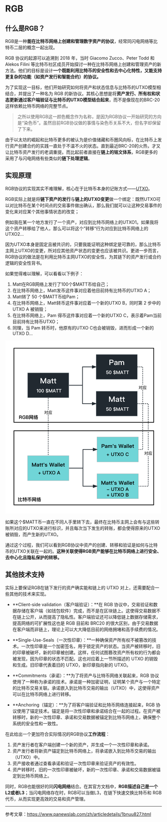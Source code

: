 # RGB

## 什么是RGB？

RGB是一种**能在比特币网络上创建和管理数字资产的协议**，经常同闪电网络等比特币二层的概念一起出现。

RGB 协议的起源可以追溯到 2018 年，当时 Giacomo Zucco、Peter Todd 和 Alekos Filini 等比特币社区成员开始探讨一种在比特币网络上创建和管理资产的新方法。他们的目标是设计**一个既能利用比特币的安全性和去中心化特性，又能支持更复杂的功能（如资产发行和智能合约）的协议。**

为了实现这一目标，他们开始研究如何将资产和状态信息与比特币的UTXO模型相结合，并提出了一种名为 RGB 的新协议。其核心思想是将**资产发行、所有权和状态更新通过客户端验证与比特币的UTXO模型结合起来**，而不是像现在的BRC-20这样依赖比特币网络的完整节点。

> 之所以使用RGB这一颜色概念作为名称，是因为RGB协议一开始研究的方向是“染色币”。虽然目前RGB协议做的事情与染色币关系不大，但名字却保留了下来。

由于以太坊的崛起和比特币更多的被认为是价值储藏和币圈风向标，在比特币上发行资产创建合约的实践一直处于不温不火的状态。直到最近BRC-20的火热，才又让比特币资产发行的老调重提。而比起前者直接在**链上的铭文体系**，RGB更多的采用了与闪电网络有些类似的**链下处理逻辑**。

## 实现原理

RGB协议的实现其实不难理解，核心在于比特币本身的记账方式——[UTXO](UTXO.md)。

RGB实际上就是将**链下资产的发行**与**链上的UTXO变更**做一个绑定：既然UTXO可以对比特币在某个时间点的交易事件做出确认，那么我们就可以让这种交易事件的变化来对应某个其他事情状态的改变；

例如我在某一个地方发行了一个资产，对应到比特币网络上的UTXO1。如果我将这个资产转移给了他人，那么可以将这个”转移“行为对应到比特币网络上的UTXO2...

因为UTXO本身是固定且被共识的，只要我能证明这种绑定是可靠的，那么比特币主网上UTXO的变更，所对应其他资产状态的变更也应该被共识。更进一步而言，RGB协议的做法是在利用比特币主网UTXO的安全性，为其链下的资产发行或合约逻辑的安全性背书。

如果觉得难以理解，可以看看以下例子：

1. Matt在RGB网络上发行了100个$MATT币给自己；
2. 在比特币网络上，Matt发币这件事对应着他目前持有比特币的UTXO A；
3. Matt转了 50 个$MATT币给Pam；
4. 在比特币网络上，Matt转币这件事对应着一个新的UTXO B，同时第 2 步中的UTXO A 被销毁；
5. 在比特币网络上，Pam 得币这件事对应着一个新的UTXO C，表示着Pam当前目前持有比特币UTXO；
6. 同理，当 Pam 转币时，他原有的UTXO C也会被销毁，进而形成一个新的UTXO D...

![RGB](../graph/RGB.png)

如果这个$MATT币一直在不同人手里转下去，最终在比特币主网上会有与这些转账所对应的UTXO来进行标识，并且每次当下发生的转账，都会使得原来的UTXO被销毁，而产生新的UTXO。

通过这个过程，我们可以看到RGB协议中资产的创建、转移和验证是如何与比特币的UTXO关联在一起的。**这种关联使得RGB资产能够在比特币网络上进行安全、去中心化且隐私保护的转移。**

## 其他技术支持

实际上要保证RGB在链下发行的资产确实能和链上的 UTXO 对上，还需要配合一些其他的技术来实现。

* **Client-side validation（客户端验证）：**在 RGB 协议中，交易验证和数据存储在客户端（如钱包软件）完成，而不是在区块链上。这使得交易数据不在链上公开，从而提高了隐私性。客户端验证还可以降低链上数据存储需求，提高网络的可扩展性这也是 RGB 目前和 BRC20 的很大区别，由于交易数据在客户端而非链上，理论上可以大大降低目前的网络拥堵和高手续费的情况。

* **Single-Use-Seals（一次性印章）：**一种确保资产所有权不被篡改的技术。一次性印章是一个加密签名，用于锁定资产的状态。当资产被转移时，旧的印章被破坏，新的印章被创建。这样，任何试图篡改资产所有权的行为都会被发现，因为印章的状态不匹配。这也对应着上一节所描述的 UTXO 的销毁和生成。旧印章代表着旧的 UTXO，新印章指向新的 UTXO。

* **Commitments（承诺）：**为了将资产与比特币网络关联起来，RGB 协议使用了一种称为承诺的技术。承诺是一种加密证明，证明某个资产与一个特定的比特币交易关联。承诺嵌入到比特币交易的输出（UTXO）中，这使得资产可以在比特币网络上进行转移。

* **Anchoring（锚定）：**为了将客户端验证和比特币网络连接起来，RGB 协议使用了锚定技术。锚定是将一次性印章和承诺结合在一起的过程。在资产被转移时，新的一次性印章、承诺和交易数据被锚定到比特币网络上，确保整个系统的安全性和一致性。

在此给出一个更加符合实际情况的RGB协议**工作流程**：

1. 资产发行者在客户端创建一个新的资产，并生成一个一次性印章和承诺。
2. 资产发行者将新资产锚定到比特币网络上，将承诺嵌入到比特币交易的输出（UTXO）中。
3. 资产接收者通过查看承诺和验证一次性印章来验证资产的有效性。
4. 资产转移时，旧的一次性印章被破坏，新的一次性印章、承诺和交易数据被锚定到比特币网络上。

同时，RGB也能很好的同**闪电网络**结合。在其官方文档中，**RGB描述自己是一个L2或者L3**；当闪电网络存在时，RGB可以当做L3，在链下快速交换比特币和 RGB 代币，从而实现更高效的交易和资产管理。

***

参考文章：https://www.panewslab.com/zh/articledetails/1bnuu827.html
